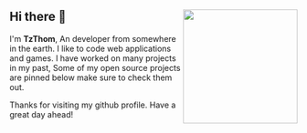 ## Hi there 👋 <img align="right" src="https://avatars.githubusercontent.com/u/148391168?v=4" width="200" />
I'm **TzThom**, An developer from somewhere in the earth. I like to code web applications and games. I have worked on many projects in my past, Some of my open source projects are pinned below make sure to check them out.
  
Thanks for visiting my github profile. Have a great day ahead!
  
